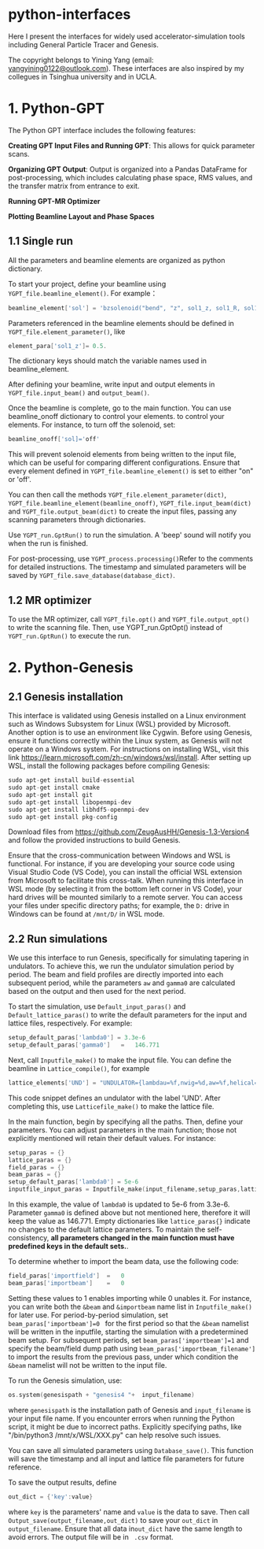 # python-interfaces
Here I present the interfaces for widely used accelerator-simulation tools including General Particle Tracer and Genesis.   

The copyright belongs to Yining Yang (email: yangyining0122@outlook.com). These interfaces are also inspired by my collegues in Tsinghua university and in UCLA. 

# 1. Python-GPT
The Python GPT interface includes the following features:

**Creating GPT Input Files and Running GPT**: This allows for quick parameter scans.

**Organizing GPT Output**: Output is organized into a Pandas DataFrame for post-processing, which includes calculating phase space, RMS values, and the transfer matrix from entrance to exit.

**Running GPT-MR Optimizer**

**Plotting Beamline Layout and Phase Spaces**

## 1.1 Single run
All the parameters and beamline elements are organized as python dictionary. 

To start your project, define your beamline using ```YGPT_file.beamline_element()```. For example： 

```asm
beamline_element['sol'] = 'bzsolenoid("bend", "z", sol1_z, sol1_R, sol1_L, sol1_nI);'
```

Parameters referenced in the beamline elements should be defined in  ```YGPT_file.element_parameter()```, like 

```asm
element_para['sol1_z']= 0.5.
```

The dictionary keys should match the variable names used in beamline_element.

After defining your beamline, write input and output elements in  ```YGPT_file.input_beam()``` and ```output_beam()```.

Once the beamline is complete, go to the main function. You can use beamline_onoff dictionary to control your elements. to control your elements. For instance, to turn off the solenoid, set:

```asm
beamline_onoff['sol]='off'
```

This will prevent solenoid elements from being written to the input file, which can be useful for comparing different configurations. Ensure that every element defined in ```YGPT_file.beamline_element()``` is set to either "on" or 'off'.

You can then call the methods ```YGPT_file.element_parameter(dict)```, ```YGPT_file.beamline_element(beamline_onoff)```, ```YGPT_file.input_beam(dict)``` and ```YGPT_file.output_beam(dict)``` to create the input files, passing any scanning parameters through dictionaries.

Use ```YGPT_run.GptRun()``` to run the simulation. A 'beep' sound will notify you when the run is finished.

For post-processing, use ```YGPT_process.processing()```Refer to the comments for detailed instructions. The timestamp and simulated parameters will be saved by ```YGPT_file.save_database(database_dict)```.

## 1.2 MR optimizer

To use the MR optimizer, call ```YGPT_file.opt()``` and ```YGPT_file.output_opt()``` to write the scanning file. Then, use YGPT_run.GptOpt() instead of ```YGPT_run.GptRun()``` to execute the run. 

# 2. Python-Genesis

## 2.1 Genesis installation

This interface is validated using Genesis installed on a Linux environment such as Windows Subsystem for Linux (WSL) provided by Microsoft. Another option is to use an environment like Cygwin. Before using Genesis, ensure it functions correctly within the Linux system, as Genesis will not operate on a Windows system. For instructions on installing WSL, visit this link https://learn.microsoft.com/zh-cn/windows/wsl/install. After setting up WSL, install the following packages before compiling Genesis:

```asm
sudo apt-get install build-essential
sudo apt-get install cmake
sudo apt-get install git
sudo apt-get install libopenmpi-dev
sudo apt-get install libhdf5-openmpi-dev
sudo apt-get install pkg-config
```
Download files from https://github.com/ZeugAusHH/Genesis-1.3-Version4 and follow the provided instructions to build Genesis.

Ensure that the cross-communication between Windows and WSL is functional. For instance, if you are developing your source code using Visual Studio Code (VS Code), you can install the official WSL extension from Microsoft to facilitate this cross-talk. When running this interface in WSL mode (by selecting it from the bottom left corner in VS Code), your hard drives will be mounted similarly to a remote server. You can access your files under specific directory paths; for example, the ```D:``` drive in Windows can be found at ```/mnt/D/``` in WSL mode.

## 2.2 Run simulations
We use this interface to run Genesis, specifically for simulating tapering in undulators. To achieve this, we run the undulator simulation period by period. The beam and field profiles are directly imported into each subsequent period, while the parameters  ```aw``` and ```gamma0``` are calculated based on the output and then used for the next period.

To start the simulation, use ```Default_input_paras()``` and ```Default_lattice_paras()``` to write the default parameters for the input and lattice files, respectively. For example:

```asm
setup_default_paras['lambda0'] = 3.3e-6
setup_default_paras['gamma0']   =   146.771
```

Next, call ```Inputfile_make()``` to make the input file. You can define the beamline in ```Lattice_compile()```, for example

```asm
lattice_elements['UND'] = "UNDULATOR={lambdau=%f,nwig=%d,aw=%f,helical=%s}"%(beamline_input_paras['UND_lambdau'],beamline_input_paras['UND_nwig'],beamline_input_paras['UND_aw'],beamline_input_paras['UND_helical'])
```

This code snippet defines an undulator with the label 'UND'. After completing this, use ```Latticefile_make()``` to make the lattice file.  

In the main function, begin by specifying all the paths. Then, define your parameters. You can adjust parameters in the main function; those not explicitly mentioned will retain their default values. For instance:

```asm
setup_paras = {}
lattice_paras = {} 
field_paras = {}
beam_paras = {}
setup_default_paras['lambda0'] = 5e-6
inputfile_input_paras = Inputfile_make(input_filename,setup_paras,lattice_paras,field_paras,beam_paras)
```

In this example, the value of  ```lambda0``` is updated to 5e-6 from 3.3e-6. Parameter ```gamma0``` is defined above but not mentioned here, therefore it will keep the value as 146.771. Empty dictionaries like ```lattice_paras{}``` indicate no changes to the default lattice parameters. To maintain the self-consistency, **all parameters changed in the main function must have predefined keys in the default sets.**.

To determine whether to import the beam data, use the following code:

```asm
field_paras['importfield']  =   0
beam_paras['importbeam']    =   0
```

Setting these values to 1 enables importing while 0 unables it. For instance, you can write both the ```&beam``` and ```&importbeam``` name list in ```Inputfile_make()``` for later use. For period-by-period simulation, set ```beam_paras['importbeam']=0 ``` for the first period so that the ```&beam``` namelist will be written in the inputfile, starting the simulation with a predetermined beam setup.   For subsequent periods, set ```beam_paras['importbeam']=1``` and specify the beam/field dump path using ```beam_paras['importbeam_filename']``` to import the results from the previous pass, under which condition the ```&beam``` namelist will not be written to the input file. 

To run the Genesis simulation, use:

```asm
os.system(genesispath + "genesis4 "+  input_filename)
```

where ```genesispath``` is the installation path of Genesis and ```input_filename``` is your input file name. If you encounter errors when running the Python script, it might be due to incorrect paths. Explicitly specifying paths, like "/bin/python3 /mnt/x/WSL/XXX.py" can help resolve such issues.

You can save all simulated parameters using ```Database_save()```. This function will save the timestamp and all input and lattice file parameters for future reference.

To save the output results, define

```asm
out_dict = {'key':value}
```

where ```key``` is the parameters' name and ```value``` is the data to save. Then call ```Output_save(output_filename,out_dict)``` to save your ```out_dict``` in ```output_filename```. Ensure that all data in```out_dict``` have the same length to avoid errors. The output file will be in ``` .csv``` format. 
 



